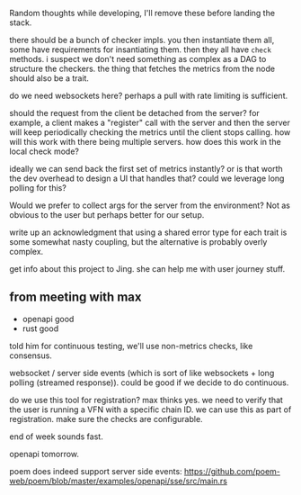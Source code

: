 Random thoughts while developing, I'll remove these before landing the stack.

there should be a bunch of checker impls.
you then instantiate them all, some have requirements for insantiating them.
then they all have `check` methods.
i suspect we don't need something as complex as a DAG to structure the checkers.
the thing that fetches the metrics from the node should also be a trait.

do we need websockets here? perhaps a pull with rate limiting is sufficient.

should the request from the client be detached from the server? for example, a client
makes a "register" call with the server and then the server will keep periodically
checking the metrics until the client stops calling. how will this work with there
being multiple servers. how does this work in the local check mode?

ideally we can send back the first set of metrics instantly? or is that worth the dev
overhead to design a UI that handles that? could we leverage long polling for this?

Would we prefer to collect args for the server from the environment? Not as obvious
to the user but perhaps better for our setup.

write up an acknowledgment that using a shared error type for each trait is some
somewhat nasty coupling, but the alternative is probably overly complex.

get info about this project to Jing. she can help me with user journey stuff.

## from meeting with max
- openapi good
- rust good

told him for continuous testing, we'll use non-metrics checks, like consensus.

websocket / server side events (which is sort of like websockets + long polling (streamed response)). could be good if we decide to do continuous.

do we use this tool for registration? max thinks yes. we need to verify that the user is running a VFN with a specific chain ID. we can use this as part of registration. make sure the checks are configurable.

end of week sounds fast.

openapi tomorrow.

poem does indeed support server side events: https://github.com/poem-web/poem/blob/master/examples/openapi/sse/src/main.rs
